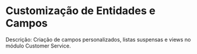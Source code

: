 # Customização de Entidades e Campos

Descrição: Criação de campos personalizados, listas suspensas e views no módulo Customer Service.
